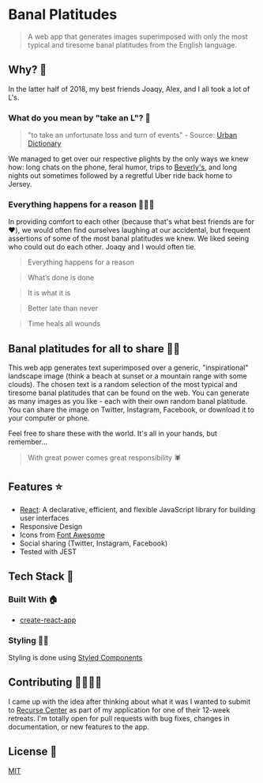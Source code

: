 # Banal Platitudes
>A web app that generates images superimposed with only the most typical and tiresome banal platitudes from the English language.

## Why? 🤔

In the latter half of 2018, my best friends Joaqy, Alex, and I all took a lot of L's.

### What do you mean by "take an L"? 🧐
>"to take an unfortunate loss and turn of events" - Source: [Urban Dictionary](https://www.urbandictionary.com/define.php?term=took%20an%20L)

We managed to get over our respective plights by the only ways we knew how: long chats on the phone, feral humor, trips to [Beverly's](http://beverlys.nyc/), and long nights out sometimes followed by a regretful Uber ride back home to Jersey.

### Everything happens for a reason 🧙🏾‍♂️

In providing comfort to each other (because that's what best friends are for ❤️), we would often find ourselves laughing at our accidental, but frequent assertions of some of the most banal platitudes we knew. We liked seeing who could out do each other. Joaqy and I would often tie.

>Everything happens for a reason

>What’s done is done

>It is what it is

>Better late than never

>Time heals all wounds

## Banal platitudes for all to share 🙌🏾

This web app generates text superimposed over a generic, "inspirational" landscape image (think a beach at sunset or a mountain range with some clouds). The chosen text is a random selection of the most typical and tiresome banal platitudes that can be found on the web. You can generate as many images as you like - each with their own random banal platitude. You can share the image on Twitter, Instagram, Facebook, or download it to your computer or phone.


Feel free to share these with the world. It's all in your hands, but remember...

>With great power comes great responsibility 🕷

## Features ⭐️
- [React](https://reactjs.org/): A declarative, efficient, and flexible JavaScript library for building user interfaces 
- Responsive Design
- Icons from [Font Awesome](https://fontawesome.com/)
- Social sharing (Twitter, Instagram, Facebook)
- Tested with JEST

## Tech Stack 🥞

### Built With 🏠

- [create-react-app](https://github.com/facebook/create-react-app)

### Styling 💅🏾

Styling is done using [Styled Components](https://www.styled-components.com)

## Contributing 🤜🏾🤛🏾

I came up with the idea after thinking about what it was I wanted to submit to [Recurse Center](https://recurse.com) as part of my application for one of their 12-week retreats. I'm totally open for pull requests with bug fixes, changes in documentation, or new features to the app.

## License 📝

[MIT](./LICENSE)
